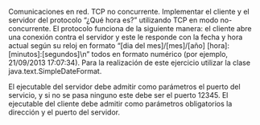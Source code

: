 Comunicaciones en red. TCP no concurrente.
Implementar el cliente y el servidor del protocolo “¿Qué hora es?” utilizando TCP en modo no-concurrente. El protocolo funciona de la siguiente manera: el cliente abre una conexión contra el servidor y este le responde con la fecha y hora actual según su reloj en formato “[dia del mes]/[mes]/[año] [hora]:[minutos]:[segundos]\n” todos en formato numérico (por ejemplo, 21/09/2013 17:07:34). Para la realización de este ejercicio utilizar la clase java.text.SimpleDateFormat.

El ejecutable del servidor debe admitir como parámetros el puerto del servicio, y si no se pasa ninguno este debe ser el puerto 12345. El ejecutable del cliente debe admitir como parámetros obligatorios la dirección y el puerto del servidor.